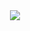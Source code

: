 

<div align=center>

<a href="https://solved.ac/profile/jea0716/solved">
    <img src="http://mazassumnida.wtf/api/v2/generate_badge?boj=jea0716">

<div>
